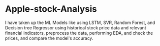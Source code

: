 # Apple-stock-Analysis
I have taken up the ML Models like using LSTM, SVR, Random Forest, and Decision tree Regressor using historical stock price data and relevant financial indicators, preprocess the data, performing EDA, and check the prices, and compare the model's accuracy.
